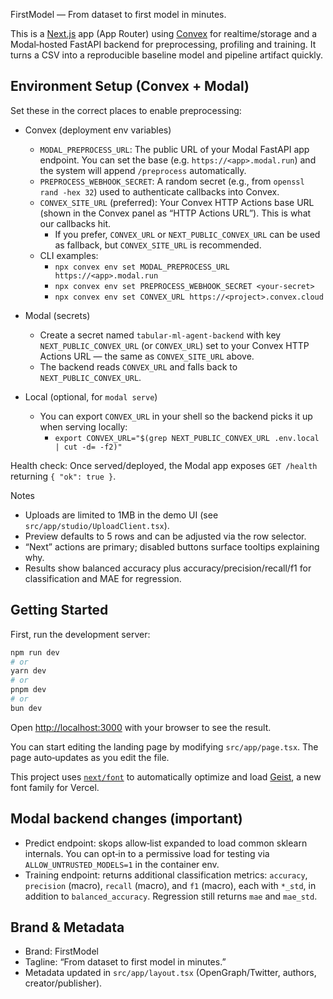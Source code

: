 FirstModel — From dataset to first model in minutes.

This is a [Next.js](https://nextjs.org) app (App Router) using [Convex](https://www.convex.dev/) for realtime/storage and a Modal‑hosted FastAPI backend for preprocessing, profiling and training. It turns a CSV into a reproducible baseline model and pipeline artifact quickly.

## Environment Setup (Convex + Modal)

Set these in the correct places to enable preprocessing:

- Convex (deployment env variables)
  - `MODAL_PREPROCESS_URL`: The public URL of your Modal FastAPI app endpoint. You can set the base (e.g. `https://<app>.modal.run`) and the system will append `/preprocess` automatically.
  - `PREPROCESS_WEBHOOK_SECRET`: A random secret (e.g., from `openssl rand -hex 32`) used to authenticate callbacks into Convex.
  - `CONVEX_SITE_URL` (preferred): Your Convex HTTP Actions base URL (shown in the Convex panel as “HTTP Actions URL”). This is what our callbacks hit.
    - If you prefer, `CONVEX_URL` or `NEXT_PUBLIC_CONVEX_URL` can be used as fallback, but `CONVEX_SITE_URL` is recommended.
  - CLI examples:
    - `npx convex env set MODAL_PREPROCESS_URL https://<app>.modal.run`
    - `npx convex env set PREPROCESS_WEBHOOK_SECRET <your-secret>`
    - `npx convex env set CONVEX_URL https://<project>.convex.cloud`

- Modal (secrets)
  - Create a secret named `tabular-ml-agent-backend` with key `NEXT_PUBLIC_CONVEX_URL` (or `CONVEX_URL`) set to your Convex HTTP Actions URL — the same as `CONVEX_SITE_URL` above.
  - The backend reads `CONVEX_URL` and falls back to `NEXT_PUBLIC_CONVEX_URL`.

- Local (optional, for `modal serve`)
  - You can export `CONVEX_URL` in your shell so the backend picks it up when serving locally:
    - `export CONVEX_URL="$(grep NEXT_PUBLIC_CONVEX_URL .env.local | cut -d= -f2)"`

Health check: Once served/deployed, the Modal app exposes `GET /health` returning `{ "ok": true }`.

Notes

- Uploads are limited to 1MB in the demo UI (see `src/app/studio/UploadClient.tsx`).
- Preview defaults to 5 rows and can be adjusted via the row selector.
- “Next” actions are primary; disabled buttons surface tooltips explaining why.
- Results show balanced accuracy plus accuracy/precision/recall/f1 for classification and MAE for regression.

## Getting Started

First, run the development server:

```bash
npm run dev
# or
yarn dev
# or
pnpm dev
# or
bun dev
```

Open [http://localhost:3000](http://localhost:3000) with your browser to see the result.

You can start editing the landing page by modifying `src/app/page.tsx`. The page auto‑updates as you edit the file.

This project uses [`next/font`](https://nextjs.org/docs/app/building-your-application/optimizing/fonts) to automatically optimize and load [Geist](https://vercel.com/font), a new font family for Vercel.

## Modal backend changes (important)

- Predict endpoint: skops allow‑list expanded to load common sklearn internals. You can opt‑in to a permissive load for testing via `ALLOW_UNTRUSTED_MODELS=1` in the container env.
- Training endpoint: returns additional classification metrics: `accuracy`, `precision` (macro), `recall` (macro), and `f1` (macro), each with `*_std`, in addition to `balanced_accuracy`. Regression still returns `mae` and `mae_std`.

## Brand & Metadata

- Brand: FirstModel
- Tagline: “From dataset to first model in minutes.”
- Metadata updated in `src/app/layout.tsx` (OpenGraph/Twitter, authors, creator/publisher).
